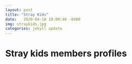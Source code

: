 ```yaml
---
layout: post
title: "Stray Kids"
date:   2020-04-18 10:00:40 -0400
img: straykids.jpg
categories: jekyll update
---
```

<h1>Stray kids members profiles</h1>

